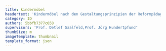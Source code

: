 ```yaml
---
title: kindermöbel
headertext: 'Kindermöbel nach den Gestaltungsprinzipien der Reformpädagogik und einer an Fantasiewelten angelehnten Formensprache aus nachhaltigen Materialien'
category: ID
authors: 5bbfb7377c650
supervisors: 'Prof. Detlef Saalfeld,Prof. Jörg Hundertpfund'
thumbSize: m
imageTemplate: thumbnail
template_format: json
---
```


